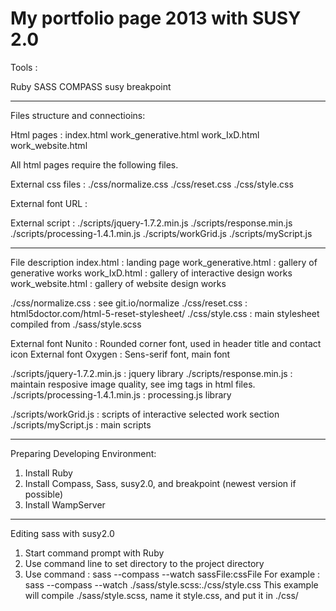 My portfolio page 2013 with SUSY 2.0
===============================================

Tools : 

Ruby
SASS
COMPASS
susy
breakpoint

---------------------------------------------------------
Files structure and connectioins:

Html pages :
index.html
work_generative.html
work_IxD.html
work_website.html

All html pages require the following files.

External css files :
./css/normalize.css
./css/reset.css
./css/style.css

External font URL :
<link href='http://fonts.googleapis.com/css?family=Nunito:400,700' rel='stylesheet' type='text/css'>
<link href='http://fonts.googleapis.com/css?family=Oxygen:400,700' rel='stylesheet' type='text/css'>

External script :
./scripts/jquery-1.7.2.min.js
./scripts/response.min.js
./scripts/processing-1.4.1.min.js
./scripts/workGrid.js
./scripts/myScript.js

---------------------------------------------------------
File description
index.html : landing page
work_generative.html : gallery of generative works
work_IxD.html : gallery of interactive design works
work_website.html : gallery of website design works

./css/normalize.css : see git.io/normalize
./css/reset.css : html5doctor.com/html-5-reset-stylesheet/
./css/style.css : main stylesheet compiled from ./sass/style.scss

External font Nunito : Rounded corner font, used in header title and contact icon
External font Oxygen : Sens-serif font, main font 

./scripts/jquery-1.7.2.min.js : jquery library
./scripts/response.min.js : maintain resposive image quality, see img tags in html files.
./scripts/processing-1.4.1.min.js : processing.js library

./scripts/workGrid.js : scripts of interactive selected work section
./scripts/myScript.js : main scripts

---------------------------------------------------------
Preparing Developing Environment:
1. Install Ruby
2. Install Compass, Sass, susy2.0, and breakpoint (newest version if possible)
3. Install WampServer

---------------------------------------------------------
Editing sass with susy2.0
1. Start command prompt with Ruby
2. Use command line to set directory to the project directory
3. Use command : sass --compass --watch sassFile:cssFile
   For example : sass --compass --watch ./sass/style.scss:./css/style.css
   This example will compile ./sass/style.scss, name it style.css, and put it in ./css/ 
